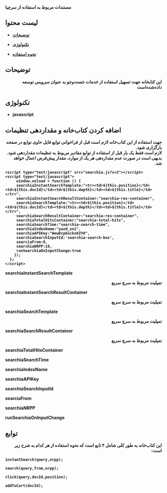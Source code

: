 <b>مستندات مربوط به استفاده از سرچیا<b>

## لیست محتوا

* [توضیحات](#توضیحات)
	
* [تکنولوژی](#technologies)

* [نحوه استفاده](#setup)

## توضیحات
<p dir="rtl">این کتابخانه جهت تسهیل استفاده از خدمات جست‌وجو به عنوان سرویس توسعه داده‌شده‌است</p>

## تکنولوژی
* javascript


	
## اضافه کردن کتاب‌خانه و مقداردهی تنظیمات
<p dir="rtl">
جهت استفاده از این کتاب‌خانه لازم است قبل از فراخوانی توابع فایل حاوی توابع در صفحه بارگزاری شود.
	<br>
لازم است فقط یک بار قبل از استفاده از توابع مقادیر مربوط به تنظیمات مقداردهی شود.
	<br>
بدیهی است در صورت عدم مقداردهی هر یک از موارد، مقدار پیش‌فرض اعمال خواهد شد.
</p>


```
<script type="text/javascript" src="searchia.js?v=2"></script>
<script type="text/javascript">
     window.onload = function () {
     searchiaInstantSearchTemplate:"<tr><td>${this.position}</td><td>${this.docId}</td><td>${this.depth}</td><td>${this.title}</td></tr>",
     searchiaInstantSearchResultContainer:"searchia-res-container",
     searchiaSearchTemplate:"<tr><td>${this.position}</td><td>${this.docId}</td><td>${this.depth}</td><td>${this.title}</td></tr>",
     searchiaSearchResultContainer:"searchia-res-container",
     searchiaTotalHitsContainer:"searchia-total-hits",
     searchiaSearchTime:"searchia-search-time",
     searchiaIndexName:"yazd_uni",
     searchiaAPIKey:"WewDcp6ocko8ZY0",
     searchiaSearchInputId:'searchia-search-box',
     searciaFrom:0,
     searchiaNRPP:10,
     runSearchiaOnInputChange:true
    });
  };
</script>
```
<p>searchiaInstantSearchTemplate</p><p dir="rtl">تمپلیت مربوط به سرچ سریع</p>
<p>searchiaInstantSearchResultContainer</p><p dir="rtl">تمپلیت مربوط به سرچ سریع</p>
<p>searchiaSearchTemplate</p><p dir="rtl">تمپلیت مربوط به سرچ سریع</p>
<p>searchiaSearchResultContainer</p><p dir="rtl">تمپلیت مربوط به سرچ سریع</p>
<p>searchiaTotalHitsContainer</p><p dir="rtl"></p>
<p>searchiaSearchTime</p><p dir="rtl"></p>
<p>searchiaIndexName</p><p dir="rtl"></p>
<p>searchiaAPIKey</p><p dir="rtl"></p>
<p>searchiaSearchInputId</p><p dir="rtl"></p>
<p>searciaFrom</p><p dir="rtl"></p>
<p>searchiaNRPP</p><p dir="rtl"></p>
<p>runSearchiaOnInputChange</p><p dir="rtl"></p>



## توابع

<p dir="rtl">این کتاب‌خانه به طور کلی شامل ۴ تابع است که نحوه استفاده از هر کدام به شرح زیر است:</p>

```
instantSearch(query,nrpp);
```

```
search(query,from,nrpp);
```

```
click(query,docId,position);
```

```
addToCart(docId);
```
